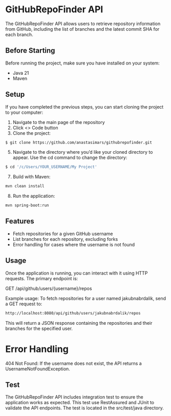 # GitHubRepoFinder API
The GitHubRepoFinder API allows users to retrieve repository information from GitHub, including the list of branches and the latest commit SHA for each branch.

## Before Starting
Before running the project, make sure you have installed on your system:
- Java 21 
- Maven 

## Setup
If you have completed the previous steps, you can start cloning the project to your computer:
1. Navigate to the main page of the repository
2. Click  <> Code button
3. Clone the project:

```sh
$ git clone https://github.com/anastasimars/githubrepofinder.git
```

5. Navigate to the directory where you’d like your cloned directory to appear. Use the cd command to change the directory:

```sh
$ cd '/c/Users/YOUR_USERNAME/My Project'
```

7. Build with Maven: 

```sh
mvn clean install
```
8. Run the application: 
```sh
mvn spring-boot:run
```

## Features
- Fetch repositories for a given GitHub username
- List branches for each repository, excluding forks
- Error handling for cases where the username is not found

## Usage
Once the application is running, you can interact with it using HTTP requests. The primary endpoint is:

GET /api/github/users/{username}/repos

Example usage:
To fetch repositories for a user named jakubnabrdalik, send a GET request to:

```sh
http://localhost:8080/api/github/users/jakubnabrdalik/repos
```
This will return a JSON response containing the repositories and their branches for the specified user.

# Error Handling
404 Not Found: If the username does not exist, the API returns a UsernameNotFoundException.

## Test
The GitHubRepoFinder API includes integration test to ensure the application works as expected. This test use RestAssured and JUnit to validate the API endpoints. The test is located in the src/test/java directory.
